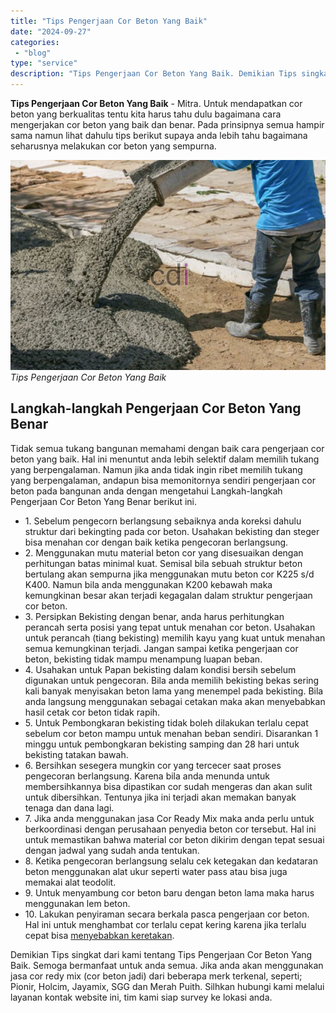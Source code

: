 ```yaml
---
title: "Tips Pengerjaan Cor Beton Yang Baik"
date: "2024-09-27"
categories:
 - "blog"
type: "service"
description: "Tips Pengerjaan Cor Beton Yang Baik. Demikian Tips singkat dari kami tentang Tips Pengerjaan Cor Beton Yang Baik. Semoga bermanfaat untuk anda semua. Jika an..."
---
```


**Tips Pengerjaan Cor Beton Yang Baik** - Mitra. Untuk mendapatkan cor beton yang berkualitas tentu kita harus tahu dulu bagaimana cara mengerjakan cor beton yang baik dan benar. Pada prinsipnya semua hampir sama namun lihat dahulu tips berikut supaya anda lebih tahu bagaimana seharusnya melakukan cor beton yang sempurna.

![Tips Pengerjaan Cor Beton Yang Baik](/images/blog/cor-beton-yang-baik.jpg)
*Tips Pengerjaan Cor Beton Yang Baik*

 ## Langkah-langkah Pengerjaan Cor Beton Yang Benar

Tidak semua tukang bangunan memahami dengan baik cara pengerjaan cor beton yang baik. Hal ini menuntut anda lebih selektif dalam memilih tukang yang berpengalaman. Namun jika anda tidak ingin ribet memilih tukang yang berpengalaman, andapun bisa memonitornya sendiri pengerjaan cor beton pada bangunan anda dengan mengetahui Langkah-langkah Pengerjaan Cor Beton Yang Benar berikut ini.
- 1\. Sebelum pengecorn berlangsung sebaiknya anda koreksi dahulu struktur dari bekingting pada cor beton. Usahakan bekisting dan steger bisa menahan cor dengan baik ketika pengecoran berlangsung.
- 2\. Menggunakan mutu material beton cor yang disesuaikan dengan perhitungan batas minimal kuat. Semisal bila sebuah struktur beton bertulang akan sempurna jika menggunakan mutu beton cor K225 s/d K400. Namun bila anda menggunakan K200 kebawah maka kemungkinan besar akan terjadi kegagalan dalam struktur pengerjaan cor beton.
- 3\. Persipkan Bekisting dengan benar, anda harus perhitungkan perancah serta posisi yang tepat untuk menahan cor beton. Usahakan untuk perancah (tiang bekisting) memilih kayu yang kuat untuk menahan semua kemungkinan terjadi. Jangan sampai ketika pengerjaan cor beton, bekisting tidak mampu menampung luapan beban.
- 4\. Usahakan untuk Papan bekisting dalam kondisi bersih sebelum digunakan untuk pengecoran. Bila anda memilih bekisting bekas sering kali banyak menyisakan beton lama yang menempel pada bekisting. Bila anda langsung menggunakan sebagai cetakan maka akan menyebabkan hasil cetak cor beton tidak rapih.
- 5\. Untuk Pembongkaran bekisting tidak boleh dilakukan terlalu cepat sebelum cor beton mampu untuk menahan beban sendiri. Disarankan 1 minggu untuk pembongkaran bekisting samping dan 28 hari untuk bekisting tatakan bawah.
- 6\. Bersihkan sesegera mungkin cor yang tercecer saat proses pengecoran berlangsung. Karena bila anda menunda untuk membersihkannya bisa dipastikan cor sudah mengeras dan akan sulit untuk dibersihkan. Tentunya jika ini terjadi akan memakan banyak tenaga dan dana lagi.
- 7\. Jika anda menggunakan jasa Cor Ready Mix maka anda perlu untuk berkoordinasi dengan perusahaan penyedia beton cor tersebut. Hal ini untuk memastikan bahwa material cor beton dikirim dengan tepat sesuai dengan jadwal yang sudah anda tentukan.
- 8\. Ketika pengecoran berlangsung selalu cek ketegakan dan kedataran beton menggunakan alat ukur seperti water pass atau bisa juga memakai alat teodolit.
- 9\. Untuk menyambung cor beton baru dengan beton lama maka harus menggunakan lem beton.
- 10\. Lakukan penyiraman secara berkala pasca pengerjaan cor beton. Hal ini untuk menghambat cor terlalu cepat kering karena jika terlalu cepat bisa [menyebabkan keretakan](/blog/inilah-penyebab-cor-beton-bisa-retak "Inilah Penyebab Cor Beton Bisa Retak").

Demikian Tips singkat dari kami tentang Tips Pengerjaan Cor Beton Yang Baik. Semoga bermanfaat untuk anda semua. Jika anda akan menggunakan jasa cor redy mix (cor beton jadi) dari beberapa merk terkenal, seperti; Pionir, Holcim, Jayamix, SGG dan Merah Puith. Silhkan hubungi kami melalui layanan kontak website ini, tim kami siap survey ke lokasi anda.

